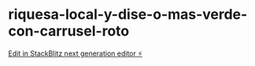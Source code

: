# riquesa-local-y-dise-o-mas-verde-con-carrusel-roto

[Edit in StackBlitz next generation editor ⚡️](https://stackblitz.com/~/github.com/alej00000000/riquesa-local-y-dise-o-mas-verde-con-carrusel-roto)